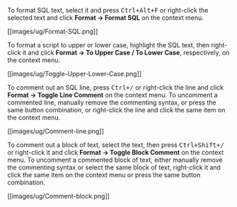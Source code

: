 To format SQL text, select it and press <kbd>Ctrl+Alt+F</kbd> or right-click the selected text and click **Format -> Format SQL** on the context menu.

[[images/ug/Format-SQL.png]]

To format a script to upper or lower case, highlight the SQL text, then right-click it and click **Format -> To Upper Case / To Lower Case**, respectively, on the context menu.

[[images/ug/Toggle-Upper-Lower-Case.png]] 

To comment out an SQL line, press <kbd>Ctrl+/</kbd> or right-click the line and click **Format -> Toggle Line Comment** on the context menu. To uncomment a commented line, manually remove the commenting syntax, or press the same button combination, or right-click the line and click the same item on the context menu.

[[images/ug/Comment-line.png]]

To comment out a block of text, select the text, then press <kbd>Ctrl+Shift+/</kbd> or right-click it and click **Format -> Toggle Block Comment** on the context menu. To uncomment a commented block of text, either manually remove the commenting syntax or select the same block of text, right-click it and click the same item on the context menu or press the same button combination.

[[images/ug/Comment-block.png]]